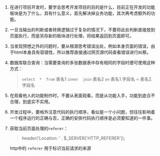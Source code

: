 1. 在进行项目开发时，要学会思考开发项目的目的是什么，目前正在开发的功能板块是为了什么，具有什么意义，首先解决掉业务功能，其次再考虑额外的功能。

2. 一旦当输出的判断或者转换逻辑过于复杂的情况下，不要将此处判断直接放到页面执行，而是另存新的板块进行处理，将结果返回到页面即可。

3. 当发现预想之外的问题时，要从根源思考错误出处，例如本身页面的错误，由于html本身具有容错性，所以推荐直接通过网页源代码查看错误进行纠察。

4. 数据库联合查询：当需要查询的多张数据表中存有相同的字段时便可使用这种方式：

   > `select  *  from`  表名1  `inner  join`  表名2  `on`  表名1.字段名  =  表名2.字段名

5. 在观看他人的功能制作时，不要从表面观看，而是从功能入手，功能到底合不合理，到底实不实用。

6. 开发过程中，要格外注意代码的执行顺序，看似是一个小问题，但往往影响着一个程序运行的正确与否，正确的安排代码执行顺序是必须要知道的一件事。

7. 获取当前页面处理的`referer`：

   > header('Location: ' . $_SERVER['HTTP_REFERER']);

   http中的 `referer` 用于标识当前请求的来源

